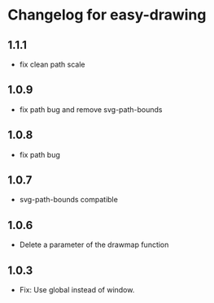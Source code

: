 # Changelog for easy-drawing

## 1.1.1

- fix clean path scale

## 1.0.9

- fix path bug and remove svg-path-bounds

## 1.0.8

- fix path bug

## 1.0.7

- svg-path-bounds compatible

## 1.0.6

- Delete a parameter of the drawmap function

## 1.0.3

- Fix: Use global instead of window.
